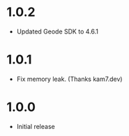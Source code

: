 # 1.0.2
- Updated Geode SDK to 4.6.1

# 1.0.1
- Fix memory leak. (Thanks kam7.dev)

# 1.0.0
- Initial release